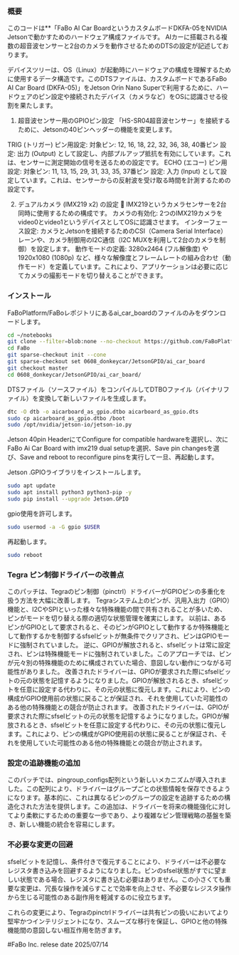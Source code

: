 ### 概要
このコードは**「FaBo AI Car BoardというカスタムボードDKFA-05をNVIDIA Jetsonで動かすためのハードウェア構成ファイルです。
AIカーに搭載される複数の超音波センサーと2台のカメラを動作させるためのDTSの設定が記述しております。

デバイスツリーは、OS（Linux）が起動時にハードウェアの構成を理解するために使用するデータ構造です。このDTSファイルは、カスタムボードであるFaBo AI Car Board (DKFA-05)」をJetson Orin Nano Superで利用するために、ハードウェアのピン設定や接続されたデバイス（カメラなど）をOSに認識させる役割を果たします。

1. 超音波センサー用のGPIOピン設定 
「HS-SR04超音波センサー」を接続するために、Jetsonの40ピンヘッダーの機能を変更します。

TRIG (トリガー) ピン用設定:
対象ピン: 12, 16, 18, 22, 32, 36, 38, 40番ピン
設定: 出力 (Output) として設定し、内部プルアップ抵抗を有効にしています。これは、センサーに測定開始の信号を送るための設定です。
ECHO (エコー) ピン用設定:
対象ピン: 11, 13, 15, 29, 31, 33, 35, 37番ピン
設定: 入力 (Input) として設定しています。これは、センサーからの反射波を受け取る時間を計測するための設定です。

2. デュアルカメラ (IMX219 x2) の設定 📸
IMX219というカメラセンサーを2台同時に使用するための構成です。
カメラの有効化: 2つのIMX219カメラをvideo0とvideo1というデバイスとしてOSに認識させます。
インターフェース設定: カメラとJetsonを接続するためのCSI（Camera Serial Interface）レーンや、カメラ制御用のI2C通信（I2C MUXを利用して2台のカメラを制御）を設定します。
動作モードの定義: 3280x2464 (フル解像度) や 1920x1080 (1080p) など、様々な解像度とフレームレートの組み合わせ（動作モード）を定義しています。これにより、アプリケーションは必要に応じてカメラの撮影モードを切り替えることができます。

### インストール

FaBoPlatform/FaBoレポジトリにあるai_car_boardのファイルのみをダウンロードします。
```bash
cd ~/notebooks
git clone --filter=blob:none --no-checkout https://github.com/FaBoPlatform/FaBo.git
cd FaBo
git sparse-checkout init --cone
git sparse-checkout set 0608_donkeycar/JetsonGPIO/ai_car_board
git checkout master
cd 0608_donkeycar/JetsonGPIO/ai_car_board/
```

DTSファイル（ソースファイル）をコンパイルしてDTBOファイル（バイナリファイル）を変換して新しいファイルを生成します。
```bash
dtc -O dtb -o aicarboard_as_gpio.dtbo aicarboard_as_gpio.dts 
sudo cp aicarboard_as_gpio.dtbo /boot
sudo /opt/nvidia/jetson-io/jetson-io.py
```
Jetson 40pin HeaderにてConfigure for compatible hardwareを選択し、次にFaBo Ai Car Board with imx219 dual setupを選択、Save pin changesを選び、Save and reboot to reconfigure pinsを実行して一旦、再起動します。

Jetson .GPIOライブラリをインストールします。
```bash
sudo apt update
sudo apt install python3 python3-pip -y
sudo pip install --upgrade Jetson.GPIO
```

gpio使用を許可します。
```bash
sudo usermod -a -G gpio $USER
```

再起動します。
```bash
sudo reboot
```

### Tegra ピン制御ドライバーの改善点
このパッチは、Tegraのピン制御（pinctrl）ドライバーがGPIOピンの多重化を扱う方法を大幅に改善します。
Tegraシステム上のピンが、汎用入出力（GPIO）機能と、I2CやSPIといった様々な特殊機能の間で共有されることが多いため、ピンがモードを切り替える際の適切な状態管理を確実にします。
以前は、あるピンがGPIOとして要求されると、そのピンがGPIOとして動作するか特殊機能として動作するかを制御するsfselビットが無条件でクリアされ、ピンはGPIOモードに強制されていました。
逆に、GPIOが解放されると、sfselビットは常に設定され、ピンは特殊機能モードに強制されていました。このアプローチでは、ピンが元々別の特殊機能のために構成されていた場合、意図しない動作につながる可能性がありました。
改善されたドライバーは、GPIOが要求された際にsfselビットの元の状態を記憶するようになりました。GPIOが解放されるとき、sfselビットを任意に設定する代わりに、その元の状態に復元します。これにより、ピンの構成がGPIO使用前の状態に戻ることが保証され、それを使用していた可能性のある他の特殊機能との競合が防止されます。
改善されたドライバーは、GPIOが要求された際にsfselビットの元の状態を記憶するようになりました。GPIOが解放されるとき、sfselビットを任意に設定する代わりに、その元の状態に復元します。これにより、ピンの構成がGPIO使用前の状態に戻ることが保証され、それを使用していた可能性のある他の特殊機能との競合が防止されます。

### 設定の追跡機能の追加
このパッチでは、pingroup_configs配列という新しいメカニズムが導入されました。この配列により、ドライバーはグループごとの状態情報を保存できるようになります。基本的に、これは異なるピンのグループの設定を追跡するための構造化された方法を提供します。この追加は、ドライバーを将来の機能強化に対してより柔軟にするための重要な一歩であり、より複雑なピン管理戦略の基盤を築き、新しい機能の統合を容易にします。

### 不必要な変更の回避
sfselビットを記憶し、条件付きで復元することにより、ドライバーは不必要なレジスタ書き込みを回避するようになりました。ピンのsfsel状態がすでに望ましい状態である場合、レジスタに書き込む必要はありません。この小さくても重要な変更は、冗長な操作を減らすことで効率を向上させ、不必要なレジスタ操作から生じる可能性のある副作用を軽減するのに役立ちます。

これらの変更により、Tegraのpinctrlドライバーは共有ピンの扱いにおいてより堅牢かつインテリジェントになり、スムーズな移行を保証し、GPIOと他の特殊機能間の意図しない相互作用を防ぎます。

#FaBo Inc.
relese date
2025/07/14
